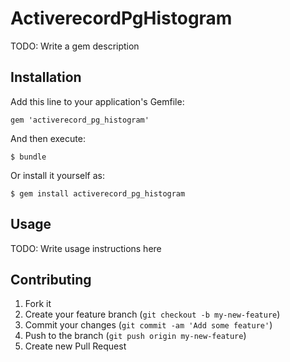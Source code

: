 # ActiverecordPgHistogram

TODO: Write a gem description

## Installation

Add this line to your application's Gemfile:

    gem 'activerecord_pg_histogram'

And then execute:

    $ bundle

Or install it yourself as:

    $ gem install activerecord_pg_histogram

## Usage

TODO: Write usage instructions here

## Contributing

1. Fork it
2. Create your feature branch (`git checkout -b my-new-feature`)
3. Commit your changes (`git commit -am 'Add some feature'`)
4. Push to the branch (`git push origin my-new-feature`)
5. Create new Pull Request
